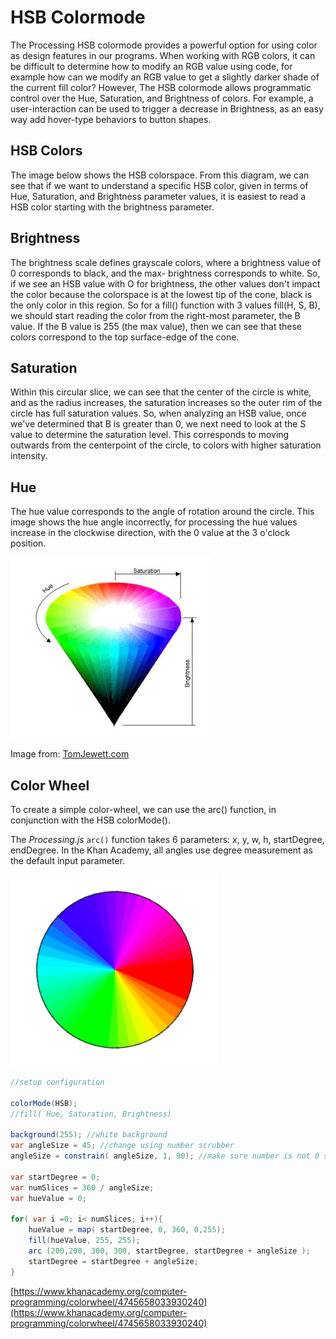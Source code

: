 # HSB Colormode

The Processing HSB colormode provides a powerful option for using color as design features in our programs. When working with RGB colors, it can be difficult to determine how to modify an RGB value using code, for example how can we modify an RGB value to get a slightly darker shade of the current fill color? However, The HSB colormode allows programmatic control over the Hue, Saturation, and Brightness of colors. For example, a user-interaction can be used to trigger a decrease in Brightness, as an easy way add hover-type behaviors to button shapes.

## HSB Colors

The image below shows the HSB colorspace. From this diagram, we can see that if we want to understand a specific HSB color, given in terms of Hue, Saturation, and Brightness parameter values, it is easiest to read a HSB color starting with the brightness parameter.

## Brightness

The brightness scale defines grayscale colors, where a brightness value of 0 corresponds to black, and the max- brightness corresponds to white. So, if we see an HSB value with O for brightness, the other values don't impact the color because the colorspace is at the lowest tip of the cone, black is the only color in this region. So for a fill\(\) function with 3 values fill\(H, S, B\), we should start reading the color from the right-most parameter, the B value. If the B value is 255 \(the max value\), then we can see that these colors correspond to the top surface-edge of the cone.

## Saturation

Within this circular slice, we can see that the center of the circle is white, and as the radius increases, the saturation increases so the outer rim of the circle has full saturation values. So, when analyzing an HSB value, once we've determined that B is greater than 0, we next need to look at the S value to determine the saturation level. This corresponds to moving outwards from the centerpoint of the circle, to colors with higher saturation intensity.

## Hue

The hue value corresponds to the angle of rotation around the circle. This image shows the hue angle incorrectly, for processing the hue values increase in the clockwise direction, with the 0 value at the 3 o'clock position.

![](.gitbook/assets/hsbColor.png)

Image from: [TomJewett.com](http://www.tomjewett.com/colors/hsb.html)

## Color Wheel

To create a simple color-wheel, we can use the arc\(\) function, in conjunction with the HSB colorMode\(\).

The _Processing.js_ `arc()` function takes 6 parameters: x, y, w, h, startDegree, endDegree. In the Khan Academy, all angles use degree measurement as the default input parameter.

![](.gitbook/assets/Screen%20Shot%202019-01-09%20at%205.54.10%20PM.png)

```java
//setup configuration 

colorMode(HSB); 
//fill( Hue, Saturation, Brightness)

background(255); //white background
var angleSize = 45; //change using number scrubber
angleSize = constrain( angleSize, 1, 90); //make sure number is not 0 since it's used as a divisor

var startDegree = 0;
var numSlices = 360 / angleSize;
var hueValue = 0;

for( var i =0; i< numSlices; i++){
    hueValue = map( startDegree, 0, 360, 0,255);
    fill(hueValue, 255, 255);
    arc (200,200, 300, 300, startDegree, startDegree + angleSize );
    startDegree = startDegree + angleSize;
}
```

[https://www.khanacademy.org/computer-programming/colorwheel/4745658033930240](https://www.khanacademy.org/computer-programming/colorwheel/4745658033930240)

